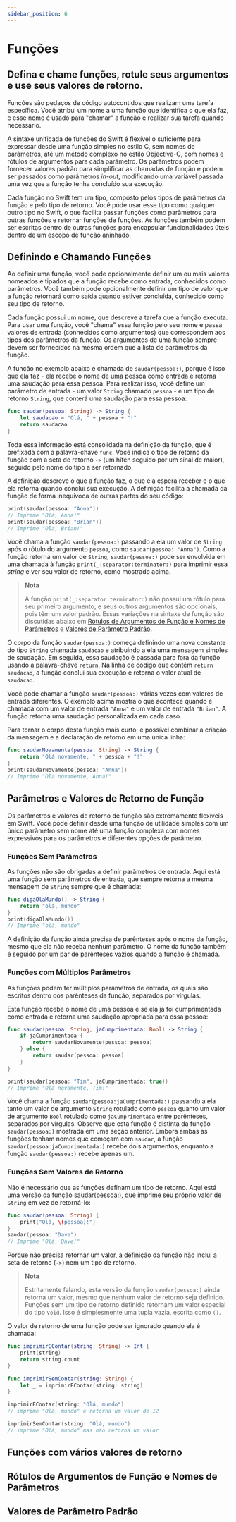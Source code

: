 ```yaml
---
sidebar_position: 6
---
```


# Funções

## Defina e chame funções, rotule seus argumentos e use seus valores de retorno.

Funções são pedaços de código autocontidos que realizam uma tarefa específica. Você atribui um nome a uma função que identifica o que ela faz, e esse nome é usado para "chamar" a função e realizar sua tarefa quando necessário.

A sintaxe unificada de funções do Swift é flexível o suficiente para expressar desde uma função simples no estilo C, sem nomes de parâmetros, até um método complexo no estilo Objective-C, com nomes e rótulos de argumentos para cada parâmetro. Os parâmetros podem fornecer valores padrão para simplificar as chamadas de função e podem ser passados como parâmetros *in-out*, modificando uma variável passada uma vez que a função tenha concluído sua execução.

Cada função no Swift tem um tipo, composto pelos tipos de parâmetros da função e pelo tipo de retorno. Você pode usar esse tipo como qualquer outro tipo no Swift, o que facilita passar funções como parâmetros para outras funções e retornar funções de funções. As funções também podem ser escritas dentro de outras funções para encapsular funcionalidades úteis dentro de um escopo de função aninhado.

## Definindo e Chamando Funções

Ao definir uma função, você pode opcionalmente definir um ou mais valores nomeados e tipados que a função recebe como entrada, conhecidos como parâmetros. Você também pode opcionalmente definir um tipo de valor que a função retornará como saída quando estiver concluída, conhecido como seu tipo de retorno.

Cada função possui um nome, que descreve a tarefa que a função executa. Para usar uma função, você "chama" essa função pelo seu nome e passa valores de entrada (conhecidos como argumentos) que correspondem aos tipos dos parâmetros da função. Os argumentos de uma função sempre devem ser fornecidos na mesma ordem que a lista de parâmetros da função.

A função no exemplo abaixo é chamada de `saudar(pessoa:)`, porque é isso que ela faz - ela recebe o nome de uma pessoa como entrada e retorna uma saudação para essa pessoa. Para realizar isso, você define um parâmetro de entrada - um valor `String` chamado `pessoa` - e um tipo de retorno `String`, que conterá uma saudação para essa pessoa:

```swift
func saudar(pessoa: String) -> String {
    let saudacao = "Olá, " + pessoa + "!"
    return saudacao
}
```

Toda essa informação está consolidada na definição da função, que é prefixada com a palavra-chave `func`. Você indica o tipo de retorno da função com a seta de retorno `->` (um hífen seguido por um sinal de maior), seguido pelo nome do tipo a ser retornado.

A definição descreve o que a função faz, o que ela espera receber e o que ela retorna quando conclui sua execução. A definição facilita a chamada da função de forma inequívoca de outras partes do seu código:

```swift
print(saudar(pessoa: "Anna"))
// Imprime "Olá, Anna!"
print(saudar(pessoa: "Brian"))
// Imprime "Olá, Brian!"
```

Você chama a função `saudar(pessoa:)` passando a ela um valor de `String` após o rótulo do argumento `pessoa`, como `saudar(pessoa: "Anna")`. Como a função retorna um valor de `String`, `saudar(pessoa:)` pode ser envolvida em uma chamada à função `print(_:separator:terminator:)` para imprimir essa *string* e ver seu valor de retorno, como mostrado acima.

> **Nota**
>
> A função `print(_:separator:terminator:)` não possui um rótulo para seu primeiro argumento, e seus outros argumentos são opcionais, pois têm um valor padrão. Essas variações na sintaxe de função são discutidas abaixo em [Rótulos de Argumentos de Função e Nomes de Parâmetros](#rótulos-de-argumentos-de-função-e-nomes-de-parâmetros) e [Valores de Parâmetro Padrão](#valores-de-parâmetro-padrão).

O corpo da função `saudar(pessoa:)` começa definindo uma nova constante do tipo `String` chamada `saudacao` e atribuindo a ela uma mensagem simples de saudação. Em seguida, essa saudação é passada para fora da função usando a palavra-chave `return`. Na linha de código que contém `return saudacao`, a função conclui sua execução e retorna o valor atual de `saudacao`.

Você pode chamar a função `saudar(pessoa:)` várias vezes com valores de entrada diferentes. O exemplo acima mostra o que acontece quando é chamada com um valor de entrada `"Anna"` e um valor de entrada `"Brian"`. A função retorna uma saudação personalizada em cada caso.

Para tornar o corpo desta função mais curto, é possível combinar a criação da mensagem e a declaração de retorno em uma única linha:

```swift
func saudarNovamente(pessoa: String) -> String {
    return "Olá novamente, " + pessoa + "!"
}
print(saudarNovamente(pessoa: "Anna"))
// Imprime "Olá novamente, Anna!"
```

## Parâmetros e Valores de Retorno de Função

Os parâmetros e valores de retorno de função são extremamente flexíveis em Swift. Você pode definir desde uma função de utilidade simples com um único parâmetro sem nome até uma função complexa com nomes expressivos para os parâmetros e diferentes opções de parâmetro.

### Funções Sem Parâmetros

As funções não são obrigadas a definir parâmetros de entrada. Aqui está uma função sem parâmetros de entrada, que sempre retorna a mesma mensagem de `String` sempre que é chamada:

```swift
func digaOlaMundo() -> String {
    return "olá, mundo"
}
print(digaOlaMundo())
// Imprime "olá, mundo"
```

A definição da função ainda precisa de parênteses após o nome da função, mesmo que ela não receba nenhum parâmetro. O nome da função também é seguido por um par de parênteses vazios quando a função é chamada.

### Funções com Múltiplos Parâmetros

As funções podem ter múltiplos parâmetros de entrada, os quais são escritos dentro dos parênteses da função, separados por vírgulas.

Esta função recebe o nome de uma pessoa e se ela já foi cumprimentada como entrada e retorna uma saudação apropriada para essa pessoa:

```swift
func saudar(pessoa: String, jaCumprimentada: Bool) -> String {
    if jaCumprimentada {
        return saudarNovamente(pessoa: pessoa)
    } else {
        return saudar(pessoa: pessoa)
    }
}

print(saudar(pessoa: "Tim", jaCumprimentada: true))
// Imprime "Olá novamente, Tim!"
```

Você chama a função `saudar(pessoa:jaCumprimentada:)` passando a ela tanto um valor de argumento `String` rotulado como `pessoa` quanto um valor de argumento `Bool` rotulado como `jaCumprimentada` entre parênteses, separados por vírgulas. Observe que esta função é distinta da função `saudar(pessoa:)` mostrada em uma seção anterior. Embora ambas as funções tenham nomes que começam com `saudar`, a função `saudar(pessoa:jaCumprimentada:)` recebe dois argumentos, enquanto a função `saudar(pessoa:)` recebe apenas um.

### Funções Sem Valores de Retorno

Não é necessário que as funções definam um tipo de retorno. Aqui está uma versão da função saudar(pessoa:), que imprime seu próprio valor de `String` em vez de retorná-lo:

```swift
func saudar(pessoa: String) {
    print("Olá, \(pessoa)!")
}
saudar(pessoa: "Dave")
// Imprime "Olá, Dave!"
```

Porque não precisa retornar um valor, a definição da função não inclui a seta de retorno (`->`) nem um tipo de retorno.

> **Nota**
>
> Estritamente falando, esta versão da função `saudar(pessoa:)` ainda retorna um valor, mesmo que nenhum valor de retorno seja definido. Funções sem um tipo de retorno definido retornam um valor especial do tipo `Void`. Isso é simplesmente uma tupla vazia, escrita como `()`.

O valor de retorno de uma função pode ser ignorado quando ela é chamada:

```swift
func imprimirEContar(string: String) -> Int {
    print(string)
    return string.count
}

func imprimirSemContar(string: String) {
    let _ = imprimirEContar(string: string)
}

imprimirEContar(string: "Olá, mundo")
// imprime "Olá, mundo" e retorna um valor de 12

imprimirSemContar(string: "Olá, mundo")
// imprime "Olá, mundo" mas não retorna um valor
```

## Funções com vários valores de retorno

## Rótulos de Argumentos de Função e Nomes de Parâmetros

## Valores de Parâmetro Padrão
